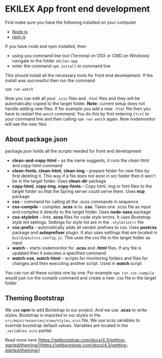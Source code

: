 # EKILEX App front end development
First make sure you have the following installed on your computer
* [Node.js](https://nodejs.org/en/)
* [npm.js](https://www.npmjs.com/)

If you have node and npm installed, then
* using you command line tool (Terminal on OSX or CMD on Windows) navigate to the folder `ekilex-app` 
* enter the command `npm install` to command line

This should install all the necessary tools for front end development.
If the install was successful then run the command

`npm run watch`

Now you can edit all your `.scss` files and `.html` files and they will be automatically copied to the target folder.
**Note:** current setup does not handle adding new files. If for example you add a new `.html` file then you have to restart the `watch` command. 
You do this by first entering `Ctr+C` to your command line and then calling `npm run watch` again. Now nodemonitor will see the new files

## About package.json
package.json holds all the scripts needed for front end development
* **clean-and-copy-html** – as the name suggests, it runs the clean html and copy-html command
* **clean-fonts**, **clean-html**, **clean-img** – prepare folder for new files by first deleting it. This way if a file does not exist in src folder then it won't be in the target folder. Uses **clean-dir** package
* **copy-html**, **copy-img**, **copy-fonts** – Copy html, img or font files to  the target folder so that the Spring server could serve them. Uses **ncp** package
* **css** – command for calling all the .scss commands in sequence
* **css-compile** – compiles **.scss** in to **.css**. Takes one .scss file as input and compiles it directly to the target folder. Uses **node-sass** package
* **css-stylelint** – lints **.scss** files for code style errors. It uses Bootstrap style lint settings. Settings for style lint are in the `.stylelintrc` file
* **css-prefix** - automatically adds all vendor prefixes to css. Uses **postcss** package and **autoprefixer** plugin. It also uses settings that are located in `build/postcss.config.js`. This uses the css file in the target folder as input
* **watch** – starts nodemonitor for **.scss** and **.html** files. If any file is updated then it executes a specified command.
* **watch-css**, **watch-html** – scripts for monitoring folders and files for changes and then executing another script. Used in **watch** script

You can run all these scripts one by one. For example `npm run css-compile` would just run the compile command and create a new .css file in the target folder

## Theming Bootstrap
We use **npm** to add Bootstrap to our project. And we use **.scss** to write styles.
Bootstrap is imported to our styles in the `src/main/resources/view/styles.scss` file.
We use scss variables to override bootstrap default values. Variables are located in the` _variables.scss` partial. 

Read more here [https://getbootstrap.com/docs/4.3/getting-started/theming/](https://getbootstrap.com/docs/4.3/getting-started/theming/)
